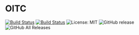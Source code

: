 # OITC

[![Build Status](https://travis-ci.com/ursinn/Spigot-OITC.svg?branch=master)](https://travis-ci.com/ursinn/Spigot-OITC)
[![Build Status](https://ci.filli-it.ch/job/ursinn/job/Spigot-OITC/job/master/badge/icon)](https://ci.filli-it.ch/job/ursinn/job/Spigot-OITC/job/master/)
![License: MIT](https://img.shields.io/badge/License-MIT-green.svg)
![GitHub release](https://img.shields.io/github/release/ursinn/Spigot-OITC.svg)
![GitHub All Releases](https://img.shields.io/github/downloads/ursinn/Spigot-OITC/total.svg)
